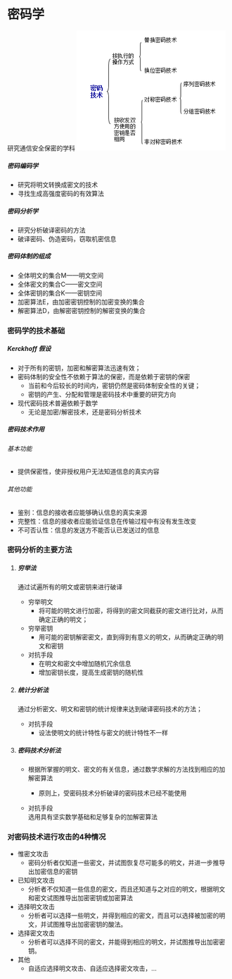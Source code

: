 # 密码学

研究通信安全保密的学科
![](/assets/密码技术分类.png)


##### 密码编码学

* 研究将明文转换成密文的技术
* 寻找生成高强度密码的有效算法

##### 密码分析学

* 研究分析破译密码的方法
* 破译密码、伪造密码，窃取机密信息

##### 密码体制的组成

* 全体明文的集合M——明文空间
* 全体密文的集合C——密文空间
* 全体密钥的集合K——密钥空间
* 加密算法E，由加密密钥控制的加密变换的集合
* 解密算法D，由解密密钥控制的解密变换的集合

### 密码学的技术基础

##### Kerckhoff 假设

* 对于所有的密钥，加密和解密算法迅速有效；
* 密码体制的安全性不依赖于算法的保密，而是依赖于密钥的保密
  * 当前和今后较长的时间内，密钥仍然是密码体制安全性的关键；
  * 密钥的产生、分配和管理是密码技术中重要的研究方向
* 现代密码技术普遍依赖于数学
  * 无论是加密/解密技术，还是密码分析技术

##### 密码技术作用

###### 基本功能

* 提供保密性，使非授权用户无法知道信息的真实内容

###### 其他功能

* 鉴别：信息的接收者应能够确认信息的真实来源
* 完整性：信息的接收者应能验证信息在传输过程中有没有发生改变
* 不可否认性：信息的发送方不能否认已发送过的信息

### 密码分析的主要方法

1. ##### 穷举法

   通过试遍所有的明文或密钥来进行破译

   * 穷举明文
     * 将可能的明文进行加密，将得到的密文同截获的密文进行比对，从而确定正确的明文；
   * 穷举密钥
     * 用可能的密钥解密密文，直到得到有意义的明文，从而确定正确的明文和密钥
   * 对抗手段
     * 在明文和密文中增加随机冗余信息
     * 增加密钥长度，提高生成密钥的随机性

2. ##### 统计分析法

   通过分析密文、明文和密钥的统计规律来达到破译密码技术的方法；

   * 对抗手段
     * 设法使明文的统计特性与密文的统计特性不一样

3. ##### 密码技术分析法

   * 根据所掌握的明文、密文的有关信息，通过数学求解的方法找到相应的加解密算法

     * 原则上，受密码技术分析破译的密码技术已经不能使用

   * 对抗手段  
     选用具有坚实数学基础和足够复杂的加解密算法

### 对密码技术进行攻击的4种情况

* 惟密文攻击
  * 密码分析者仅知道一些密文，并试图恢复尽可能多的明文，并进一步推导出加密信息的密钥
* 已知明文攻击
  * 分析者不仅知道一些信息的密文，而且还知道与之对应的明文，根据明文和密文试图推导出加密密钥或加密算法
* 选择明文攻击
  * 分析者可以选择一些明文，并得到相应的密文，而且可以选择被加密的明文，并试图推导出加密密钥的酸法。
* 选择密文攻击
  * 分析者可以选择不同的密文，并能得到相应的明文，并试图推导出加密密钥。
* 其他
  * 自适应选择明文攻击、自适应选择密文攻击，…



